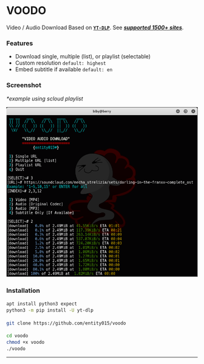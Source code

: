 VOODO
=====

Video / Audio Download Based on [**`YT-DLP`**](https://github.com/yt-dlp/yt-dlp).
See [***supported 1500+ sites***](https://github.com/yt-dlp/yt-dlp/blob/master/supportedsites.md).

### Features
- Download single, multiple (list), or playlist (selectable)
- Custom resolution `default: highest`
- Embed subtitle if available `default: en`

### Screenshot
*\*example using scloud playlist*

![Screenshot1](screenshots/screenshot1.png)

### Installation
```bash
apt install python3 expect
python3 -m pip install -U yt-dlp

git clone https://github.com/entity015/voodo

cd voodo
chmod +x voodo
./voodo
```

-----